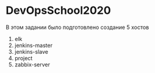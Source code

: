 # DevOpsSchool2020

В этом задании было подготовлено создание 5 хостов

1. elk
2. jenkins-master
3. jenkins-slave
4. project
5. zabbix-server
